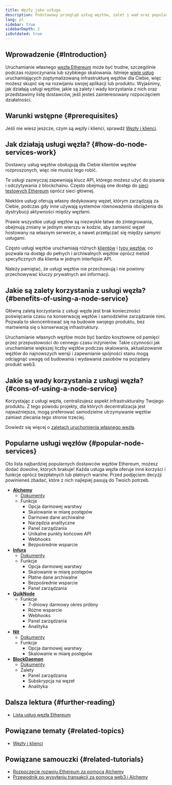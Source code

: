 ```yaml
---
title: Węzły jako usługa
description: Podstawowy przegląd usług węzłów, zalet i wad oraz popularnych dostawców.
lang: pl
sidebar: true
sidebarDepth: 2
isOutdated: true
---
```


## Wprowadzenie {#Introduction}

Uruchamianie własnego [węzła Ethereum](/developers/docs/nodes-and-clients/#what-are-nodes-and-clients) może być trudne, szczególnie podczas rozpoczynania lub szybkiego skalowania. Istnieje [wiele usług](#popular-node-services) uruchamiających zoptymalizowaną infrastrukturę węzłów dla Ciebie, więc możesz skupić się na rozwijaniu swojej aplikacji lub produktu. Wyjaśnimy, jak działają usługi węzłów, jakie są zalety i wady korzystania z nich oraz przedstawimy listę dostawców, jeśli jesteś zainteresowany rozpoczęciem działalności.

## Warunki wstępne {#prerequisites}

Jeśli nie wiesz jeszcze, czym są węzły i klienci, sprawdź [Węzły i klienci](/developers/docs/nodes-and-clients/).

## Jak działają usługi węzła? {#how-do-node-services-work}

Dostawcy usług węzłów obsługują dla Ciebie klientów węzłów rozproszonych, więc nie musisz tego robić.

Te usługi zazwyczaj zapewniają klucz API, którego możesz użyć do pisania i odczytywania z blockchainu. Często obejmują one dostęp do [sieci testowych Ethereum](/developers/docs/networks/#ethereum-testnets) oprócz sieci głównej.

Niektóre usługi oferują własny dedykowany węzeł, którym zarządzają za Ciebie, podczas gdy inne używają systemów równoważenia obciążenia do dystrybucji aktywności między węzłami.

Prawie wszystkie usługi węzłów są niezwykle łatwe do zintegrowania, obejmują zmiany w jednym wierszu w kodzie, aby zamienić węzeł hostowany na własnym serwerze, a nawet przełączać się między samymi usługami.

Często usługi węzłów uruchamiają różnych [klientów](/developers/docs/nodes-and-clients/#execution-clients) i [typy węzłów](/developers/docs/nodes-and-clients/#node-types), co pozwala na dostęp do pełnych i archiwalnych węzłów oprócz metod specyficznych dla klienta w jednym interfejsie API.

Należy pamiętać, że usługi węzłów nie przechowują i nie powinny przechowywać kluczy prywatnych ani informacji.

## Jakie są zalety korzystania z usługi węzła? {#benefits-of-using-a-node-service}

Główną zaletą korzystania z usługi węzła jest brak konieczności poświęcania czasu na konserwację węzłów i samodzielne zarządzanie nimi. Pozwala to skoncentrować się na budowie swojego produktu, bez martwienia się o konserwację infrastruktury.

Uruchamianie własnych węzłów może być bardzo kosztowne od pamięci przez przepustowości do cennego czasu inżynierów. Takie czynności jak uruchamianie większej liczby węzłów podczas skalowania, aktualizowanie węzłów do najnowszych wersji i zapewnianie spójności stanu mogą odciągnąć uwagę od budowania i wydawania zasobów na pożądany produkt web3.

## Jakie są wady korzystania z usługi węzła? {#cons-of-using-a-node-service}

Korzystając z usługi węzła, centralizujesz aspekt infrastrukturalny Twojego produktu. Z tego powodu projekty, dla których decentralizacja jest najważniejsza, mogą preferować samodzielne utrzymywanie węzłów zamiast zlecania tego stronie trzeciej.

Dowiedz się więcej o [zaletach uruchomienia własnego węzła](/developers/docs/nodes-and-clients/#benefits-to-you).

## Popularne usługi węzłów {#popular-node-services}

Oto lista najbardziej popularnych dostawców węzłów Ethereum, możesz dodać dowolne, których brakuje! Każda usługa węzła oferuje inne korzyści i funkcje oprócz bezpłatnych lub płatnych warstw. Przed podjęciem decyzji powinieneś zbadać, które z nich najlepiej pasują do Twoich potrzeb.

- [**Alchemy**](https://alchemyapi.io/)
  - [Dokumenty](https://docs.alchemyapi.io/)
  - Funkcje
    - Opcja darmowej warstwy
    - Skalowanie w miarę postępów
    - Darmowe dane archiwalne
    - Narzędzia analityczne
    - Panel zarządzania
    - Unikalne punkty końcowe API
    - Webhooks
    - Bezpośrednie wsparcie
- [**Infura**](https://infura.io/)
  - [Dokumenty](https://infura.io/docs)
  - Funkcje
    - Opcja darmowej warstwy
    - Skalowanie w miarę postępów
    - Płatne dane archiwalne
    - Bezpośrednie wsparcie
    - Panel zarządzania
- [**QuikNode**](https://www.quiknode.io/)
  - Funkcje
    - 7-dniowy darmowy okres próbny
    - Różne wsparcie
    - Webhooks
    - Panel zarządzania
    - Analityka
- [**Nit**](https://rivet.cloud/)
  - [Dokumenty](https://rivet.readthedocs.io/en/latest/)
  - Funkcje
    - Opcja darmowej warstwy
    - Skalowanie w miarę postępów
- [**BlockDaemon**](https://blockdaemon.com/)
  - [Dokumenty](https://ubiquity.docs.blockdaemon.com/)
  - Zalety
    - Panel zarządzania
    - Subskrypcja na węzeł
    - Analityka

## Dalsza lektura {#further-reading}

- [Lista usług węzła Ethereum](https://ethereumnodes.com/)

## Powiązane tematy {#related-topics}

- [Węzły i klienci](/developers/docs/nodes-and-clients/)

## Powiązane samouczki {#related-tutorials}

- [Rozpoczęcie rozwoju Ethereum za pomocą Alchemy](/developers/tutorials/sending-transactions-using-web3-and-alchemy/)
- [Przewodnik po wysyłaniu transakcji za pomocą web3 i Alchemy](/developers/tutorials/getting-started-with-ethereum-development-using-alchemy/)
